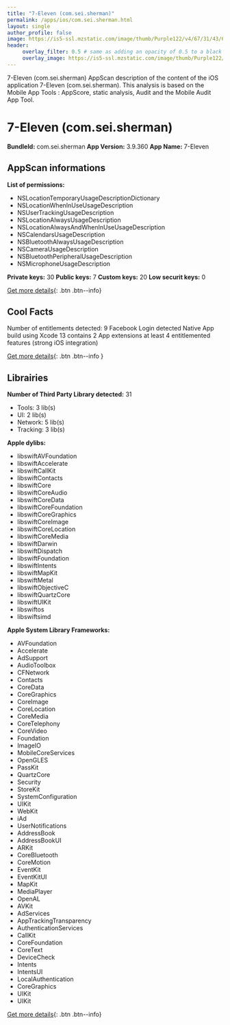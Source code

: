 ```yaml
---
title: "7-Eleven (com.sei.sherman)"
permalink: /apps/ios/com.sei.sherman.html
layout: single
author_profile: false
image: https://is5-ssl.mzstatic.com/image/thumb/Purple122/v4/67/31/43/67314339-e9ab-c2b0-4c00-7d41415f4b7f/AppIcon-0-0-1x_U007emarketing-0-0-0-5-0-0-sRGB-0-0-0-GLES2_U002c0-512MB-85-220-0-0.png/512x512bb.jpg
header: 
     overlay_filter: 0.5 # same as adding an opacity of 0.5 to a black background
     overlay_image: https://is5-ssl.mzstatic.com/image/thumb/Purple122/v4/67/31/43/67314339-e9ab-c2b0-4c00-7d41415f4b7f/AppIcon-0-0-1x_U007emarketing-0-0-0-5-0-0-sRGB-0-0-0-GLES2_U002c0-512MB-85-220-0-0.png/512x512bb.jpg
---
```

7-Eleven (com.sei.sherman) AppScan description of the content of the iOS application 7-Eleven (com.sei.sherman). This analysis is based on the Mobile App Tools : AppScore, static analysis, Audit and the Mobile Audit App Tool.

# 7-Eleven (com.sei.sherman)

**BundleId:** com.sei.sherman
**App Version:** 3.9.360
**App Name:** 7-Eleven


## AppScan informations 

**List of permissions:** 
- NSLocationTemporaryUsageDescriptionDictionary
- NSLocationWhenInUseUsageDescription
- NSUserTrackingUsageDescription
- NSLocationAlwaysUsageDescription
- NSLocationAlwaysAndWhenInUseUsageDescription
- NSCalendarsUsageDescription
- NSBluetoothAlwaysUsageDescription
- NSCameraUsageDescription
- NSBluetoothPeripheralUsageDescription
- NSMicrophoneUsageDescription
  
  
**Private keys:** 30
**Public keys:** 7
**Custom keys:** 20
**Low securit keys:** 0
  
[Get more details](/pricing.html){: .btn .btn--info}

## Cool Facts

Number of entitlements detected: 9
Facebook Login detected
Native App
build using Xcode 13
contains 2 App extensions
at least 4 entitlemented features (strong iOS integration)
  
[Get more details](/pricing.html){: .btn .btn--info }

## Librairies 
**Number of Third Party Library detected:** 31
- Tools: 3 lib(s)
- UI: 2 lib(s)
- Network: 5 lib(s)
- Tracking: 3 lib(s)


**Apple dylibs:**
- libswiftAVFoundation
- libswiftAccelerate
- libswiftCallKit
- libswiftContacts
- libswiftCore
- libswiftCoreAudio
- libswiftCoreData
- libswiftCoreFoundation
- libswiftCoreGraphics
- libswiftCoreImage
- libswiftCoreLocation
- libswiftCoreMedia
- libswiftDarwin
- libswiftDispatch
- libswiftFoundation
- libswiftIntents
- libswiftMapKit
- libswiftMetal
- libswiftObjectiveC
- libswiftQuartzCore
- libswiftUIKit
- libswiftos
- libswiftsimd


**Apple System Library Frameworks:**
- AVFoundation
- Accelerate
- AdSupport
- AudioToolbox
- CFNetwork
- Contacts
- CoreData
- CoreGraphics
- CoreImage
- CoreLocation
- CoreMedia
- CoreTelephony
- CoreVideo
- Foundation
- ImageIO
- MobileCoreServices
- OpenGLES
- PassKit
- QuartzCore
- Security
- StoreKit
- SystemConfiguration
- UIKit
- WebKit
- iAd
- UserNotifications
- AddressBook
- AddressBookUI
- ARKit
- CoreBluetooth
- CoreMotion
- EventKit
- EventKitUI
- MapKit
- MediaPlayer
- OpenAL
- AVKit
- AdServices
- AppTrackingTransparency
- AuthenticationServices
- CallKit
- CoreFoundation
- CoreText
- DeviceCheck
- Intents
- IntentsUI
- LocalAuthentication
- CoreGraphics
- UIKit
- UIKit


  
[Get more details](/pricing.html){: .btn .btn--info}


